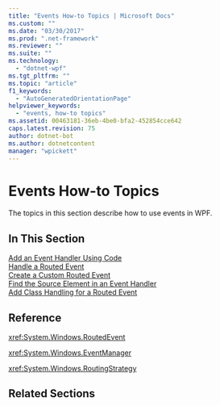 ```yaml
---
title: "Events How-to Topics | Microsoft Docs"
ms.custom: ""
ms.date: "03/30/2017"
ms.prod: ".net-framework"
ms.reviewer: ""
ms.suite: ""
ms.technology: 
  - "dotnet-wpf"
ms.tgt_pltfrm: ""
ms.topic: "article"
f1_keywords: 
  - "AutoGeneratedOrientationPage"
helpviewer_keywords: 
  - "events, how-to topics"
ms.assetid: 00463181-36eb-4be0-bfa2-452854cce642
caps.latest.revision: 75
author: dotnet-bot
ms.author: dotnetcontent
manager: "wpickett"
---
```

# Events How-to Topics
The topics in this section describe how to use events in WPF.  
  
## In This Section  
 [Add an Event Handler Using Code](../../../../docs/framework/wpf/advanced/how-to-add-an-event-handler-using-code.md)  
 [Handle a Routed Event](../../../../docs/framework/wpf/advanced/how-to-handle-a-routed-event.md)  
 [Create a Custom Routed Event](../../../../docs/framework/wpf/advanced/how-to-create-a-custom-routed-event.md)  
 [Find the Source Element in an Event Handler](../../../../docs/framework/wpf/advanced/how-to-find-the-source-element-in-an-event-handler.md)  
 [Add Class Handling for a Routed Event](../../../../docs/framework/wpf/advanced/how-to-add-class-handling-for-a-routed-event.md)  
  
## Reference  
 <xref:System.Windows.RoutedEvent>  
  
 <xref:System.Windows.EventManager>  
  
 <xref:System.Windows.RoutingStrategy>  
  
## Related Sections